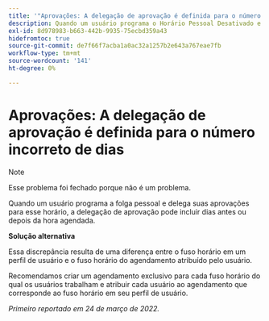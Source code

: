 ```yaml
---
title: '"Aprovações: A delegação de aprovação é definida para o número incorreto de dias'''
description: Quando um usuário programa o Horário Pessoal Desativado e delega suas aprovações para esse período, a delegação de aprovação pode incluir dias antes ou depois do horário agendado.
exl-id: 8d978983-b663-442b-9935-75ecbd359a43
hidefromtoc: true
source-git-commit: de7f66f7acba1a0ac32a1257b2e643a767eae7fb
workflow-type: tm+mt
source-wordcount: '141'
ht-degree: 0%

---
```


# Aprovações: A delegação de aprovação é definida para o número incorreto de dias

>[!NOTE]
>
>Esse problema foi fechado porque não é um problema.

Quando um usuário programa a folga pessoal e delega suas aprovações para esse horário, a delegação de aprovação pode incluir dias antes ou depois da hora agendada.

**Solução alternativa**

Essa discrepância resulta de uma diferença entre o fuso horário em um perfil de usuário e o fuso horário do agendamento atribuído pelo usuário.

Recomendamos criar um agendamento exclusivo para cada fuso horário do qual os usuários trabalham e atribuir cada usuário ao agendamento que corresponde ao fuso horário em seu perfil de usuário.

_Primeiro reportado em 24 de março de 2022._
